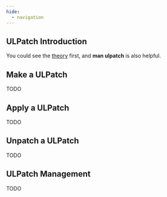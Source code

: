 ```yaml
---
hide:
  - navigation
---
```


## ULPatch Introduction

You could see the [theory](./theory.md) first, and **man ulpatch** is also helpful.


## Make a ULPatch

TODO

## Apply a ULPatch

TODO

## Unpatch a ULPatch

TODO

## ULPatch Management

TODO
